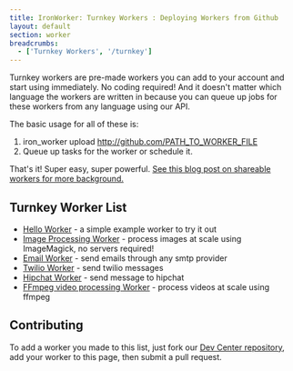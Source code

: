 ```yaml
---
title: IronWorker: Turnkey Workers : Deploying Workers from Github
layout: default
section: worker
breadcrumbs:
  - ['Turnkey Workers', '/turnkey']
---
```


Turnkey workers are pre-made workers you can add to your account and start using immediately. No coding required!
And it doesn't matter which language the workers are written in because you can queue up jobs for these workers from
any language using our API.

The basic usage for all of these is:

1. iron_worker upload http://github.com/PATH_TO_WORKER_FILE
2. Queue up tasks for the worker or schedule it.

That's it!  Super easy, super powerful. [See this blog post on shareable workers for more background.](http://blog.iron.io/2012/11/sharable-open-source-workers-for.html)

## Turnkey Worker List

- [Hello Worker](https://github.com/treeder/hello_worker) - a simple example worker to try it out
- [Image Processing Worker](https://github.com/treeder/image_processing_worker) - process images at scale using ImageMagick, no servers required!
- [Email Worker](https://github.com/treeder/email_worker) - send emails through any smtp provider
- [Twilio Worker](https://github.com/treeder/twilio_worker) - send twilio messages
- [Hipchat Worker](https://github.com/treeder/hipchat_worker) - send message to hipchat
- [FFmpeg video processing Worker](https://github.com/thousandsofthem/workers/tree/master/ffmpeg_turn_key) - process videos at scale using ffmpeg

## Contributing

To add a worker you made to this list, just fork our [Dev Center repository](https://github.com/iron-io/docs),
add your worker to this page, then submit a pull request.

